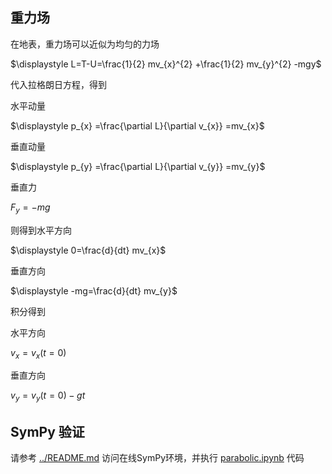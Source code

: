 ## 重力场

在地表，重力场可以近似为均匀的力场

$\displaystyle L=T-U=\frac{1}{2} mv_{x}^{2} +\frac{1}{2} mv_{y}^{2} -mgy$

代入拉格朗日方程，得到

水平动量

$\displaystyle p_{x} =\frac{\partial L}{\partial v_{x}} =mv_{x}$

垂直动量

$\displaystyle p_{y} =\frac{\partial L}{\partial v_{y}} =mv_{y}$

垂直力

$\displaystyle F_{y} =-mg$

则得到水平方向

$\displaystyle 0=\frac{d}{dt} mv_{x}$

垂直方向

$\displaystyle -mg=\frac{d}{dt} mv_{y}$

积分得到

水平方向

$\displaystyle v_{x} =v_{x}( t=0)$

垂直方向

$\displaystyle v_{y} =v_{y}( t=0) -gt$

## SymPy 验证

请参考 [../README.md](../README.md) 访问在线SymPy环境，并执行 [parabolic.ipynb](parabolic.ipynb) 代码

